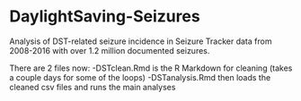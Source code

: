 # DaylightSaving-Seizures
Analysis of DST-related seizure incidence in Seizure Tracker data from 2008-2016 with over 1.2 million documented seizures.

There are 2 files now:
  -DSTclean.Rmd is the R Markdown for cleaning (takes a couple days for some of the loops)
  -DSTanalysis.Rmd then loads the cleaned csv files and runs the main analyses
